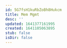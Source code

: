 ```yaml
---
id: 5G7fsH1kuRbZoBh8Hukcm
title: Mem Mgmt
desc: ''
updated: 1641377161995
created: 1641105063895
stub: false
isDir: false
---
```


